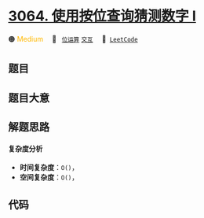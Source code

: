 # [3064. 使用按位查询猜测数字 I](https://leetcode.com/problems/guess-the-number-using-bitwise-questions-i)

🟠 <font color=#ffb800>Medium</font>&emsp; 🔖&ensp; [`位运算`](/tag/bit-manipulation.md) [`交互`](/tag/interactive.md)&emsp; 🔗&ensp;[`LeetCode`](https://leetcode.com/problems/guess-the-number-using-bitwise-questions-i)

## 题目




## 题目大意




## 解题思路

#### 复杂度分析

- **时间复杂度**：`O()`，
- **空间复杂度**：`O()`，

## 代码

```javascript

```